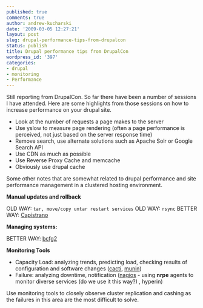 ```yaml
---
published: true
comments: true
author: andrew-kucharski
date: '2009-03-05 12:27:21'
layout: post
slug: drupal-performance-tips-from-drupalcon
status: publish
title: Drupal performance tips from DrupalCon
wordpress_id: '397'
categories:
- drupal
- monitoring
- Performance
---
```


Still reporting from DrupalCon. So far there have been a number of sessions I have attended. Here are some highlights from those sessions on how to increase performance on your drupal site.

  * Look at the number of requests a page makes to the server
  * Use yslow to measure page rendering (often a page performance is perceived, not just based on the server response time)
  * Remove search, use alternate solutions such as Apache Solr or Google Search API
  * Use CDN as much as possible
  * Use Reverse Proxy Cache and memcache
  * Obviously use drupal cache

Some other notes that are somewhat related to drupal performance and site performance management in a clustered hosting environment.

**Manual updates and rollback**

OLD WAY: `tar, move/copy untar restart services`
OLD WAY: `rsync`
BETTER WAY: [Capistrano ](http://www.capify.org/)

**Managing systems:**

BETTER WAY: [bcfg2](http://trac.mcs.anl.gov/projects/bcfg2)

**Monitoring Tools**

  * Capacity Load: analyzing trends, predicting load, checking results of configuration and software changes ([cacti](http://www.cacti.net/), [munin](http://munin.projects.linpro.no/))
  * Failure: analyzing downtime, notification ([nagios](http://www.nagios.org/) - using **nrpe** agents to monitor diverse services (do we use it this way?) , hyperin)

Use monitoring tools to closely observe cluster replication and cashing as the failures in this area are the most difficult to solve.
